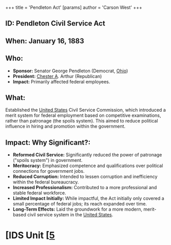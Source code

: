 +++
 title = 'Pendleton Act'
[params]
	author = 'Carson West'
+++
## ID: Pendleton Civil Service Act

## When: January 16, 1883

## Who: 
* **Sponsor:** Senator George Pendleton (Democrat, [Ohio](./../ohio/))
* **President:** [Chester A](./../chester-a/). Arthur (Republican)
* **Impact:** Primarily affected federal employees.

## What: 
Established the [United States](./../united-states/) Civil Service Commission, which introduced a merit system for federal employment based on competitive examinations, rather than patronage (the spoils system).  This aimed to reduce political influence in hiring and promotion within the government.

## Impact: Why Significant?:
* **Reformed Civil Service:**  Significantly reduced the power of patronage ("spoils system") in government.
* **Meritocracy:**  Emphasized competence and qualifications over political connections for government jobs.
* **Reduced Corruption:** Intended to lessen corruption and inefficiency within the federal bureaucracy.
* **Increased Professionalism:** Contributed to a more professional and stable federal workforce.
* **Limited Impact Initially:** While impactful, the Act initially only covered a small percentage of federal jobs; its reach expanded over time.
* **Long-Term Effects:** Laid the groundwork for a more modern, merit-based civil service system in the [United States](./../united-states/).

# [IDS Unit [[5](./../ids-unit-[[5/)